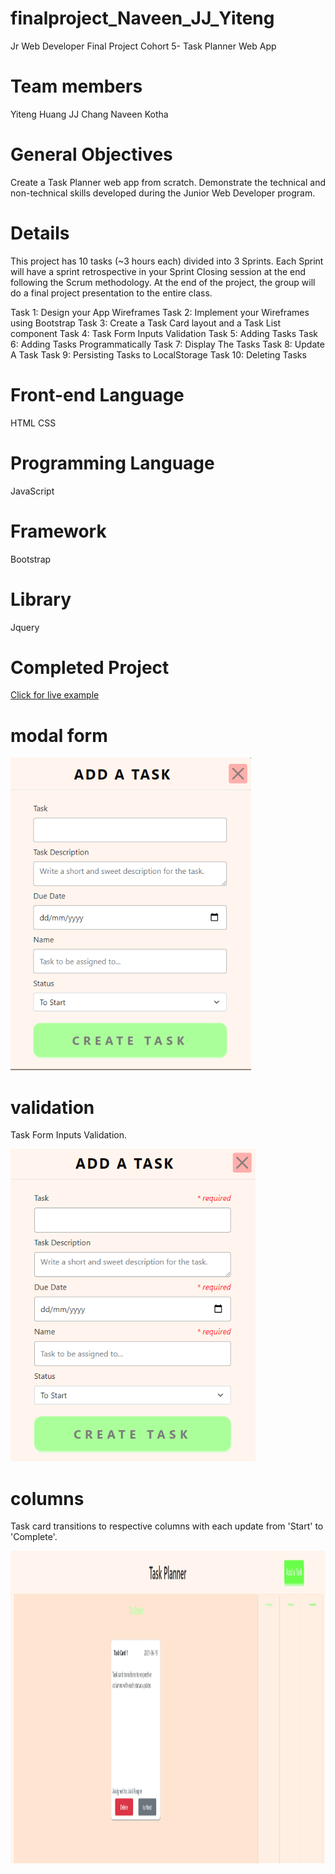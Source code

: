 # finalproject_Naveen_JJ_Yiteng
Jr Web Developer Final Project Cohort 5- Task Planner Web App

# Team members
Yiteng Huang
JJ Chang
Naveen Kotha

# General Objectives
Create a Task Planner web app from scratch.
Demonstrate the technical and non-technical skills developed during the Junior Web Developer program.

# Details
This project has 10 tasks (~3 hours each) divided into 3 Sprints.
Each Sprint will have a sprint retrospective in your Sprint Closing session at the end following the Scrum methodology.
At the end of the project, the group will do a final project presentation to the entire class.

Task 1: Design your App Wireframes
Task 2: Implement your Wireframes using Bootstrap
Task 3: Create a Task Card layout and a Task List component
Task 4: Task Form Inputs Validation
Task 5: Adding Tasks
Task 6: Adding Tasks Programmatically
Task 7: Display The Tasks
Task 8: Update A Task
Task 9: Persisting Tasks to LocalStorage
Task 10: Deleting Tasks

# Front-end Language
HTML
CSS

# Programming Language
JavaScript

# Framework
Bootstrap

# Library
Jquery

# Completed Project

[Click for live example](https://jwd005.github.io/finalproject_Naveen_JJ_Yiteng/)

# modal form
<img src="./img/modalForm.PNG" height = "500"/>

# validation 
Task Form Inputs Validation.

<img src="./img/validation.PNG" height = "500"/>

# columns
Task card transitions to respective columns with each update from 'Start' to 'Complete'.

<img src="./img/1.PNG" height = "500"/>
